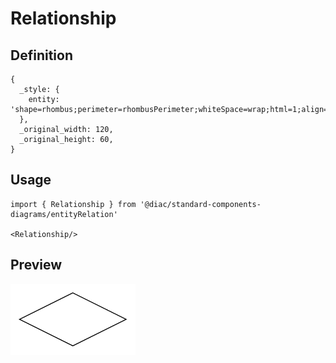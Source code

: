 # Relationship

## Definition

```
{
  _style: { 
    entity: 'shape=rhombus;perimeter=rhombusPerimeter;whiteSpace=wrap;html=1;align=center;',
  },
  _original_width: 120,
  _original_height: 60,
}
```

## Usage

```
import { Relationship } from '@diac/standard-components-diagrams/entityRelation'

<Relationship/>
```

## Preview

<img src="./relationship.png" width="200"/>

